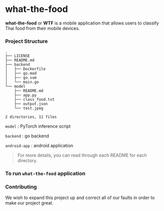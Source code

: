 # what-the-food

**what-the-food** or **WTF** is a mobile application that allows users to classify Thai food from their mobile devices.

### Project Structure

```
.
├── LICENSE
├── README.md
├── backend
│   ├── Dockerfile
│   ├── go.mod
│   ├── go.sum
│   └── main.go
└── model
    ├── README.md
    ├── app.py
    ├── class_food.txt
    ├── output.json
    └── test.jpeg

2 directories, 11 files
```

`model` : PyTorch inference script

`backend` : go backend

`android-app` : android application

> For more details, you can read through each README for each directory.

### To run `what-the-food` application


### Contributing

We wish to expand this project up and correct all of our faults in order to make our project great.
